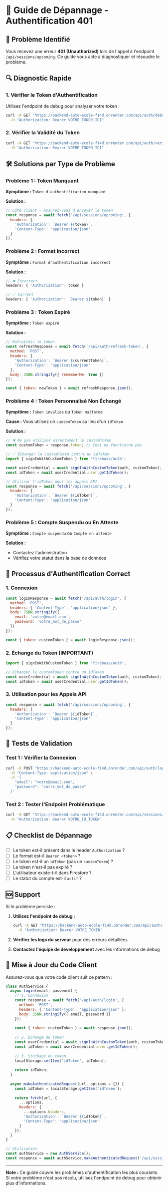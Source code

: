 # 🔐 Guide de Dépannage - Authentification 401

## 🚨 Problème Identifié

Vous recevez une erreur **401 (Unauthorized)** lors de l'appel à l'endpoint `/api/sessions/upcoming`. Ce guide vous aide à diagnostiquer et résoudre le problème.

## 🔍 Diagnostic Rapide

### 1. **Vérifier le Token d'Authentification**

Utilisez l'endpoint de debug pour analyser votre token :

```bash
curl -X GET "https://backend-auto-ecole-f14d.onrender.com/api/auth/debug-token" \
  -H "Authorization: Bearer VOTRE_TOKEN_ICI"
```

### 2. **Vérifier la Validité du Token**

```bash
curl -X GET "https://backend-auto-ecole-f14d.onrender.com/api/auth/verify-token" \
  -H "Authorization: Bearer VOTRE_TOKEN_ICI"
```

## 🛠️ Solutions par Type de Problème

### **Problème 1 : Token Manquant**

**Symptôme :** `Token d'authentification manquant`

**Solution :**
```javascript
// Côté client - Assurez-vous d'envoyer le token
const response = await fetch('/api/sessions/upcoming', {
  headers: {
    'Authorization': `Bearer ${token}`,
    'Content-Type': 'application/json'
  }
});
```

### **Problème 2 : Format Incorrect**

**Symptôme :** `Format d'authentification incorrect`

**Solution :**
```javascript
// ❌ Incorrect
headers: { 'Authorization': token }

// ✅ Correct
headers: { 'Authorization': `Bearer ${token}` }
```

### **Problème 3 : Token Expiré**

**Symptôme :** `Token expiré`

**Solution :**
```javascript
// Rafraîchir le token
const refreshResponse = await fetch('/api/auth/refresh-token', {
  method: 'POST',
  headers: {
    'Authorization': `Bearer ${currentToken}`,
    'Content-Type': 'application/json'
  },
  body: JSON.stringify({ rememberMe: true })
});

const { token: newToken } = await refreshResponse.json();
```

### **Problème 4 : Token Personnalisé Non Échangé**

**Symptôme :** `Token invalide` ou `Token malformé`

**Cause :** Vous utilisez un `customToken` au lieu d'un `idToken`

**Solution :**
```javascript
// ❌ Ne pas utiliser directement le customToken
const customToken = response.token; // Ceci ne fonctionne pas

// ✅ Échanger le customToken contre un idToken
import { signInWithCustomToken } from 'firebase/auth';

const userCredential = await signInWithCustomToken(auth, customToken);
const idToken = await userCredential.user.getIdToken();

// Utiliser l'idToken pour les appels API
const response = await fetch('/api/sessions/upcoming', {
  headers: {
    'Authorization': `Bearer ${idToken}`,
    'Content-Type': 'application/json'
  }
});
```

### **Problème 5 : Compte Suspendu ou En Attente**

**Symptôme :** `Compte suspendu` ou `Compte en attente`

**Solution :**
- Contactez l'administration
- Vérifiez votre statut dans la base de données

## 🔧 Processus d'Authentification Correct

### **1. Connexion**
```javascript
const loginResponse = await fetch('/api/auth/login', {
  method: 'POST',
  headers: { 'Content-Type': 'application/json' },
  body: JSON.stringify({
    email: 'votre@email.com',
    password: 'votre_mot_de_passe'
  })
});

const { token: customToken } = await loginResponse.json();
```

### **2. Échange du Token (IMPORTANT)**
```javascript
import { signInWithCustomToken } from 'firebase/auth';

// Échanger le customToken contre un idToken
const userCredential = await signInWithCustomToken(auth, customToken);
const idToken = await userCredential.user.getIdToken();
```

### **3. Utilisation pour les Appels API**
```javascript
const response = await fetch('/api/sessions/upcoming', {
  headers: {
    'Authorization': `Bearer ${idToken}`,
    'Content-Type': 'application/json'
  }
});
```

## 🧪 Tests de Validation

### **Test 1 : Vérifier la Connexion**
```bash
curl -X POST "https://backend-auto-ecole-f14d.onrender.com/api/auth/login" \
  -H "Content-Type: application/json" \
  -d '{
    "email": "votre@email.com",
    "password": "votre_mot_de_passe"
  }'
```

### **Test 2 : Tester l'Endpoint Problématique**
```bash
curl -X GET "https://backend-auto-ecole-f14d.onrender.com/api/sessions/upcoming?page=1&limit=10" \
  -H "Authorization: Bearer VOTRE_ID_TOKEN"
```

## 📋 Checklist de Dépannage

- [ ] Le token est-il présent dans le header `Authorization` ?
- [ ] Le format est-il `Bearer <token>` ?
- [ ] Le token est-il un `idToken` (pas un `customToken`) ?
- [ ] Le token n'est-il pas expiré ?
- [ ] L'utilisateur existe-t-il dans Firestore ?
- [ ] Le statut du compte est-il `actif` ?

## 🆘 Support

Si le problème persiste :

1. **Utilisez l'endpoint de debug :**
   ```bash
   curl -X GET "https://backend-auto-ecole-f14d.onrender.com/api/auth/debug-token" \
     -H "Authorization: Bearer VOTRE_TOKEN"
   ```

2. **Vérifiez les logs du serveur** pour des erreurs détaillées

3. **Contactez l'équipe de développement** avec les informations de debug

## 🔄 Mise à Jour du Code Client

Assurez-vous que votre code client suit ce pattern :

```javascript
class AuthService {
  async login(email, password) {
    // 1. Connexion
    const response = await fetch('/api/auth/login', {
      method: 'POST',
      headers: { 'Content-Type': 'application/json' },
      body: JSON.stringify({ email, password })
    });
    
    const { token: customToken } = await response.json();
    
    // 2. Échange du token
    const userCredential = await signInWithCustomToken(auth, customToken);
    const idToken = await userCredential.user.getIdToken();
    
    // 3. Stockage du token
    localStorage.setItem('idToken', idToken);
    
    return idToken;
  }
  
  async makeAuthenticatedRequest(url, options = {}) {
    const idToken = localStorage.getItem('idToken');
    
    return fetch(url, {
      ...options,
      headers: {
        ...options.headers,
        'Authorization': `Bearer ${idToken}`,
        'Content-Type': 'application/json'
      }
    });
  }
}

// Utilisation
const authService = new AuthService();
const response = await authService.makeAuthenticatedRequest('/api/sessions/upcoming');
```

---

**Note :** Ce guide couvre les problèmes d'authentification les plus courants. Si votre problème n'est pas résolu, utilisez l'endpoint de debug pour obtenir plus d'informations.
